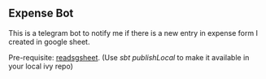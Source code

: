 ## Expense Bot
This is a telegram bot to notify me if there is a new entry in expense form I created in google sheet.

Pre-requisite: [readsgsheet](https://github.com/umanium/readsgsheet). (Use *sbt publishLocal* to make it available in your local ivy repo)
